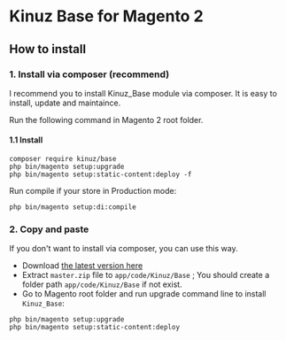 # Kinuz Base for Magento 2

## How to install

### 1. Install via composer (recommend)

I recommend you to install Kinuz_Base module via composer. It is easy to install, update and maintaince.

Run the following command in Magento 2 root folder.

#### 1.1 Install

```
composer require kinuz/base
php bin/magento setup:upgrade
php bin/magento setup:static-content:deploy -f
```

Run compile if your store in Production mode:

```
php bin/magento setup:di:compile
```

### 2. Copy and paste

If you don't want to install via composer, you can use this way. 

- Download [the latest version here](https://github.com/kincasasbuenas/magento-2-base/archive/master.zip) 
- Extract `master.zip` file to `app/code/Kinuz/Base` ; You should create a folder path `app/code/Kinuz/Base` if not exist.
- Go to Magento root folder and run upgrade command line to install `Kinuz_Base`:

```
php bin/magento setup:upgrade
php bin/magento setup:static-content:deploy
```